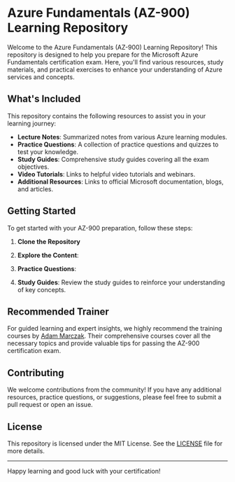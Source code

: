 # Azure Fundamentals (AZ-900) Learning Repository

Welcome to the Azure Fundamentals (AZ-900) Learning Repository! This repository is designed to help you prepare for the Microsoft Azure Fundamentals certification exam. Here, you'll find various resources, study materials, and practical exercises to enhance your understanding of Azure services and concepts.

## What's Included

This repository contains the following resources to assist you in your learning journey:

- **Lecture Notes**: Summarized notes from various Azure learning modules.
- **Practice Questions**: A collection of practice questions and quizzes to test your knowledge.
- **Study Guides**: Comprehensive study guides covering all the exam objectives.
- **Video Tutorials**: Links to helpful video tutorials and webinars.
- **Additional Resources**: Links to official Microsoft documentation, blogs, and articles.

## Getting Started

To get started with your AZ-900 preparation, follow these steps:

1. **Clone the Repository**

2. **Explore the Content**:

4. **Practice Questions**:

5. **Study Guides**: Review the study guides to reinforce your understanding of key concepts.

## Recommended Trainer

For guided learning and expert insights, we highly recommend the training courses by [Adam Marczak](https://marczak.io/az-900/). Their comprehensive courses cover all the necessary topics and provide valuable tips for passing the AZ-900 certification exam.

## Contributing

We welcome contributions from the community! If you have any additional resources, practice questions, or suggestions, please feel free to submit a pull request or open an issue.

## License

This repository is licensed under the MIT License. See the [LICENSE](LICENSE) file for more details.

---

Happy learning and good luck with your certification!
